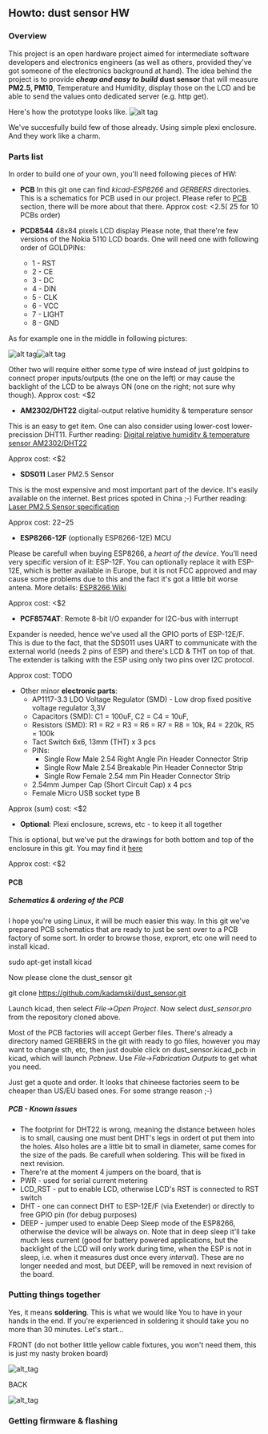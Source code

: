 ## Howto: dust sensor HW

### Overview

This project is an open hardware project aimed for intermediate software developers and electronics engineers (as well as others, provided they've got someone of the electronics background at hand).
The idea behind the project is to provide _**cheap and easy to build**_ **dust sensor** that will measure **PM2.5, PM10**, Temperature and Humidity, display those on the LCD and be able to send the values onto dedicated server (e.g. http get).

Here's how the prototype looks like. 
![alt tag](https://cloud.githubusercontent.com/assets/10147619/21928626/397b864e-d98c-11e6-9f66-f164af51738c.JPG)

We've succesfully build few of those already. Using simple plexi enclosure. And they work like a charm.

### Parts list

In order to build one of your own, you'll need following pieces of HW:
* **PCB**
In this git one can find _kicad-ESP8266_ and _GERBERS_ directories. This is a schematics for PCB used in our project.
Please refer to [PCB](#pcb) section, there will be more about that there.
Approx cost: <$2.5 (~$25 for 10 PCBs order)

* **PCD8544** 48x84 pixels LCD display
Please note, that there're few versions of the Nokia 5110 LCD boards. One will need one with following order of GOLDPINs:
  * 1 - RST
  * 2 - CE
  * 3 - DC
  * 4 - DIN
  * 5 - CLK
  * 6 - VCC
  * 7 - LIGHT
  * 8 - GND
  
As for example one in the middle in following pictures:

![alt tag](https://cloud.githubusercontent.com/assets/10147619/21932079/f943a77e-d99e-11e6-88c7-9158d813aa13.JPG)![alt tag](https://cloud.githubusercontent.com/assets/10147619/21932080/f9446934-d99e-11e6-8685-cffce7c85ccd.JPG)

Other two will require either some type of wire instead of just goldpins to connect proper inputs/outputs (the one on the left) or may cause the backlight of the LCD to be always ON (one on the right; not sure why though).
Approx cost: <$2

* **AM2302/DHT22** digital-output relative humidity & temperature sensor

 This is an easy to get item. One can also consider using lower-cost lower-precission DHT11. 
 Further reading: [Digital relative humidity & temperature sensor AM2302/DHT22](https://cdn-shop.adafruit.com/datasheets/Digital+humidity+and+temperature+sensor+AM2302.pdf)
 
 Approx cost: <$2

* **SDS011** Laser PM2.5 Sensor

 This is the most expensive and most important part of the device. It's easily available on the internet. Best prices spoted in China ;-) 
 Further reading: [Laser PM2.5 Sensor specification](http://inovafitness.com/software/SDS011%20laser%20PM2.5%20sensor%20specification-V1.3.pdf)
 
 Approx cost: $22-$25
 
* **ESP8266-12F** (optionally ESP8266-12E) MCU

 Please be carefull when buying ESP8266, a _heart of the device_. You'll need very specific version of it: ESP-12F. You can optionally replace it with ESP-12E, which is better available in Europe, but it is not FCC approved and may cause some problems due to this and the fact it's got a little bit worse antena. More details: [ESP8266 Wiki](https://en.wikipedia.org/wiki/ESP8266)
 
 Approx cost: <$2
 
* **PCF8574AT**: Remote 8-bit I/O expander for I2C-bus with interrupt

 Expander is needed, hence we've used all the GPIO ports of ESP-12E/F. This is due to the fact, that the SDS011 uses UART to communicate with the external world (needs 2 pins of ESP) and there's LCD & THT on top of that. The extender is talking with the ESP using only two pins over I2C protocol.
 
 Approx cost: TODO
 
* Other minor **electronic parts**: 
  * AP1117-3.3 LDO Voltage Regulator (SMD) - Low drop fixed positive voltage regulator 3,3V
  * Capacitors (SMD): C1 = 100uF, C2 = C4 = 10uF, 
  * Resistors (SMD): R1 = R2 = R3 = R6 = R7 = R8 = 10k, R4 = 220k, R5 = 100k 
  * Tact Switch 6x6, 13mm (THT) x 3 pcs
  * PINs: 
    * Single Row Male 2.54 Right Angle Pin Header Connector Strip
    * Single Row Male 2.54 Breakable Pin Header Connector Strip
    * Single Row Female 2.54 mm Pin Header Connector Strip
  * 2.54mm Jumper Cap (Short Circuit Cap) x 4 pcs
  * Female Micro USB socket type B
    
 Approx (sum) cost: <$2

* **Optional**: Plexi enclosure, screws, etc - to keep it all together

 This is optional, but we've put the drawings for both bottom and top of the enclosure in this git. You may find it [here](https://github.com/kadamski/dust_sensor/tree/master/enclosure)
 
 Approx cost: <$2

#### PCB

##### Schematics & ordering of the PCB

I hope you're using Linux, it will be much easier this way. In this git we've prepared PCB schematics that are ready to just be sent over to a PCB factory of some sort. In order to browse those, exprort, etc one will need to install kicad.

  sudo apt-get install kicad

Now please clone the dust_sensor git

  git clone https://github.com/kadamski/dust_sensor.git

Launch kicad, then select _File->Open Project_. Now select _dust_sensor.pro_ from the repository cloned above.

Most of the PCB factories will accept Gerber files. There's already a directory named GERBERS in the git with ready to go files, however you may want to change sth, etc, then just double click on dust_sensor.kicad_pcb in kicad, which will launch _Pcbnew_. Use _File->Fabrication Outputs_ to get what you need.

Just get a quote and order. It looks that chineese factories seem to be cheaper than US/EU based ones. For some strange reason ;-)

##### PCB - Known issues

* The footprint for DHT22 is wrong, meaning the distance between holes is to small, causing one must bent DHT's legs in ordert ot put them into the holes. Also holes are a little bit to small in diameter, same comes for the size of the pads. Be carefull when soldering. This will be fixed in next revision.
* There're at the moment 4 jumpers on the board, that is
 * PWR - used for serial current metering
 * LCD_RST - put to enable LCD, otherwise LCD's RST is connected to RST switch
 * DHT - one can connect DHT to ESP-12E/F (via Exetender) or directly to free GPIO pin (for debug purposes)
 * DEEP - jumper used to enable Deep Sleep mode of the ESP8266, otherwise the device will be always on. Note that in deep sleep it'll take much less current (good for battery powered applications, but the backlight of the LCD will only work during time, when the ESP is not in sleep, i.e. when it measures dust once every _interval_).
 These are no longer needed and most, but DEEP, will be removed in next revision of the board.

### Putting things together

Yes, it means **soldering**. This is what we would like You to have in your hands in the end. If you're experienced in soldering it should take you no more than 30 minutes. Let's start...

FRONT (do not bother little yellow cable fixtures, you won't need them, this is just my nasty broken board)

![alt_tag](https://cloud.githubusercontent.com/assets/10147619/21928621/39541596-d98c-11e6-9827-883c0ca2633f.JPG)

BACK

![alt_tag](https://cloud.githubusercontent.com/assets/10147619/21928620/395327ee-d98c-11e6-9f6a-5046345e58fc.JPG)

### Getting firmware & flashing
